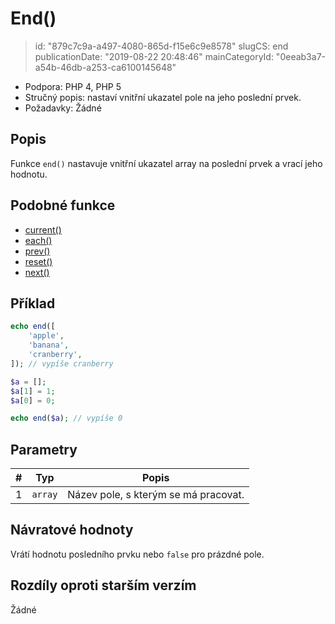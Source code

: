 End()
=====

> id: "879c7c9a-a497-4080-865d-f15e6c9e8578"
> slugCS: end
> publicationDate: "2019-08-22 20:48:46"
> mainCategoryId: "0eeab3a7-a54b-46db-a253-ca6100145648"

- Podpora: PHP 4, PHP 5
- Stručný popis: nastaví vnitřní ukazatel pole na jeho poslední prvek.
- Požadavky: Žádné

Popis
--------------------------

Funkce `end()` nastavuje vnitřní ukazatel array na poslední prvek a vrací jeho hodnotu.

Podobné funkce
--------------------------

- <a href="/current">current()</a>
- <a href="/each">each()</a>
- <a href="/prev">prev()</a>
- <a href="/reset">reset()</a>
- <a href="/next">next()</a>

Příklad
--------------------------

```php
echo end([
	'apple',
	'banana',
	'cranberry',
]); // vypíše cranberry
```

```php
$a = [];
$a[1] = 1;
$a[0] = 0;

echo end($a); // vypíše 0
```

Parametry
--------------------------

| #   | Typ     | Popis |
| --- | ------- | ----- |
| 1   | `array` | Název pole, s kterým se má pracovat. |

Návratové hodnoty
--------------------------

Vrátí hodnotu posledního prvku nebo `false` pro prázdné pole.

Rozdíly oproti starším verzím
--------------------------

Žádné
